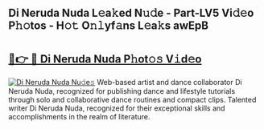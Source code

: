 ## Di Neruda Nuda L𝚎a𝚔ed N𝚞𝚍e - Part-LV5 Vi𝚍𝚎o P𝚑𝚘tos - H𝚘𝚝 O𝚗𝚕yf𝚊ns L𝚎a𝚔s awEpB

# <h2><a href="http://kf0eg2a.oniu.top/?m=Di+Neruda+Nuda">🔗👉 🔴 Di Neruda Nuda P𝚑ot𝚘𝚜 V𝚒d𝚎o</a></h2>

[![Di Neruda Nuda Nu𝚍e𝚜](https://i.imgur.com/0qMVB7G.gif)](http://kf0eg2a.oniu.top/?m=Di+Neruda+Nuda)
Web-based artist and dance collaborator Di Neruda Nuda, recognized for publishing dance and lifestyle tutorials through solo and collaborative dance routines and compact clips. Talented writer Di Neruda Nuda, recognized for their exceptional skills and accomplishments in the realm of literature.  
